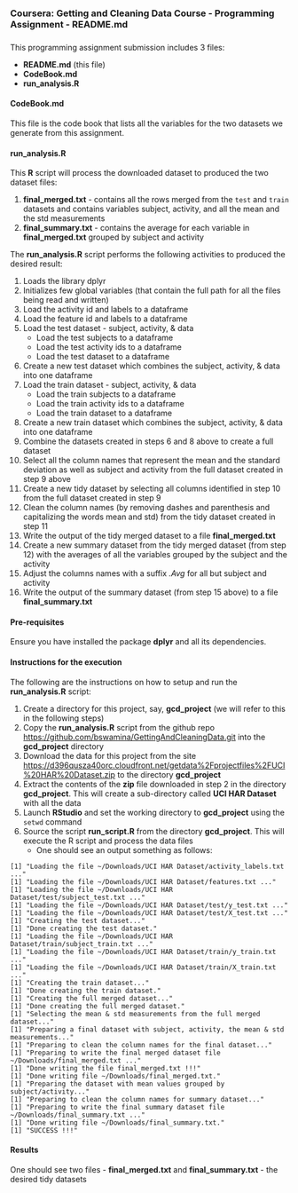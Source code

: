 ###
### Coursera: Getting and Cleaning Data Course - Programming Assignment - README.md
###

This programming assignment submission includes 3 files:

* __README.md__ (this file)
* __CodeBook.md__
* __run_analysis.R__

#### __CodeBook.md__

This file is the code book that lists all the variables for the two datasets we generate from this assignment.

#### __run_analysis.R__

This **R** script will process the downloaded dataset to produced the two dataset files:

1. __final_merged.txt__ - contains all the rows merged from the `test` and `train` datasets and contains variables subject, activity, and all the mean and the std measurements
2. __final_summary.txt__ - contains the average for each variable in __final_merged.txt__ grouped by subject and activity

The __run_analysis.R__ script performs the following activities to produced the desired result:

1. Loads the library dplyr
2. Initializes few global variables (that contain the full path for all the files being read and written)
3. Load the activity id and labels to a dataframe
4. Load the feature id and labels to a dataframe
5. Load the test dataset - subject, activity, & data
    + Load the test subjects to a dataframe
    + Load the test activity ids to a dataframe
    + Load the test dataset to a dataframe
6. Create a new test dataset which combines the subject, activity, & data into one dataframe
7. Load the train dataset - subject, activity, & data
    + Load the train subjects to a dataframe
    + Load the train activity ids to a dataframe
    + Load the train dataset to a dataframe
8. Create a new train dataset which combines the subject, activity, & data into one dataframe
9. Combine the datasets created in steps 6 and 8 above to create a full dataset
10. Select all the column names that represent the mean and the standard deviation as well as subject and activity from the full dataset created in step 9 above
11. Create a new tidy dataset by selecting all columns identified in step 10 from the full dataset created in step 9
12. Clean the column names (by removing dashes and parenthesis and capitalizing the words mean and std) from the tidy dataset created in step 11
13. Write the output of the tidy merged dataset to a file __final_merged.txt__
14. Create a new summary dataset from the tidy merged dataset (from step 12) with the averages of all the variables grouped by the subject and the activity
15. Adjust the columns names with a suffix _.Avg_ for all but subject and activity
16. Write the output of the summary dataset (from step 15 above) to a file __final_summary.txt__

#### Pre-requisites

Ensure you have installed the package __dplyr__ and all its dependencies.

#### Instructions for the execution

The following are the instructions on how to setup and run the __run_analysis.R__ script:

1. Create a directory for this project, say, __gcd_project__ (we will refer to this in the following steps)
2. Copy the __run_analysis.R__ script from the github repo https://github.com/bswamina/GettingAndCleaningData.git into the __gcd_project__ directory
3. Download the data for this project from the site https://d396qusza40orc.cloudfront.net/getdata%2Fprojectfiles%2FUCI%20HAR%20Dataset.zip to the directory __gcd_project__
4. Extract the contents of the __zip__ file downloaded in step 2 in the directory __gcd_project__. This will create a sub-directory called __UCI HAR Dataset__ with all the data
5. Launch __RStudio__ and set the working directory to __gcd_project__ using the `setwd` command
6. Source the script __run_script.R__ from the directory __gcd_project__. This will execute the R script and process the data files
    + One should see an output something as follows:
```
[1] "Loading the file ~/Downloads/UCI HAR Dataset/activity_labels.txt ..."
[1] "Loading the file ~/Downloads/UCI HAR Dataset/features.txt ..."
[1] "Loading the file ~/Downloads/UCI HAR Dataset/test/subject_test.txt ..."
[1] "Loading the file ~/Downloads/UCI HAR Dataset/test/y_test.txt ..."
[1] "Loading the file ~/Downloads/UCI HAR Dataset/test/X_test.txt ..."
[1] "Creating the test dataset..."
[1] "Done creating the test dataset."
[1] "Loading the file ~/Downloads/UCI HAR Dataset/train/subject_train.txt ..."
[1] "Loading the file ~/Downloads/UCI HAR Dataset/train/y_train.txt ..."
[1] "Loading the file ~/Downloads/UCI HAR Dataset/train/X_train.txt ..."
[1] "Creating the train dataset..."
[1] "Done creating the train dataset."
[1] "Creating the full merged dataset..."
[1] "Done creating the full merged dataset."
[1] "Selecting the mean & std measurements from the full merged dataset..."
[1] "Preparing a final dataset with subject, activity, the mean & std measurements..."
[1] "Preparing to clean the column names for the final dataset..."
[1] "Preparing to write the final merged dataset file ~/Downloads/final_merged.txt ..."
[1] "Done writing the file final_merged.txt !!!"
[1] "Done writing file ~/Downloads/final_merged.txt."
[1] "Preparing the dataset with mean values grouped by subject/activity..."
[1] "Preparing to clean the column names for summary dataset..."
[1] "Preparing to write the final summary dataset file ~/Downloads/final_summary.txt ..."
[1] "Done writing file ~/Downloads/final_summary.txt."
[1] "SUCCESS !!!"
```

#### Results

One should see two files - __final_merged.txt__ and __final_summary.txt__ - the desired tidy datasets

